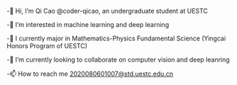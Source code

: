 -👋 Hi, I’m Qi Cao @coder-qicao, an undergraduate student at UESTC

-👀 I’m interested in machine learning and deep learning

-🌱 I currently major in Mathematics-Physics Fundamental Science (Yingcai Honors Program of UESTC)

-💞️ I’m currently looking to collaborate on computer vision and deep leanring

-📫 How to reach me 2020080601007@std.uestc.edu.cn

<!---
coder-qicao/coder-qicao is a ✨ special ✨ repository because its `README.md` (this file) appears on your GitHub profile.
You can click the Preview link to take a look at your changes.
--->
